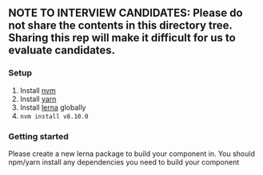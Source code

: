 ## **NOTE TO INTERVIEW CANDIDATES: Please do not share the contents in this directory tree. Sharing this rep will make it difficult for us to evaluate candidates.**

### Setup

1. Install [nvm](https://github.com/creationix/nvm/blob/master/README.md)
1. Install [yarn](https://yarnpkg.com/en/)
1. Install [lerna](https://github.com/lerna/lerna) globally
1. `nvm install v8.10.0`

### Getting started

Please create a new lerna package to build your component in. You should npm/yarn install any dependencies you need to build your component
